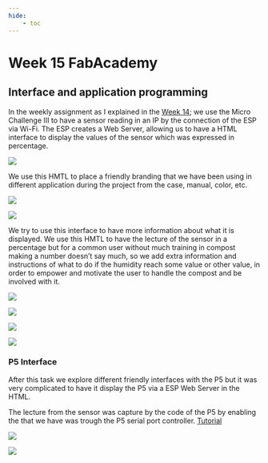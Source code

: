 ```yaml
---
hide:
    - toc
---
```


# Week 15 FabAcademy

## Interface and application programming


In the weekly assignment as I explained in the [Week 14](https://emiliosmith.github.io/mdef_emilio2/FabAcademy/14%20week%2014%20FabAcademy/); we use the Micro Challenge III to have a sensor reading in an IP by the connection of the ESP via Wi-Fi.
The ESP creates a Web Server, allowing us to have a HTML interface to display the values of the sensor which was expressed in percentage.


![](../images/W15_4.jpg)

We use this HMTL to place a friendly branding that we have been using in different application during the project from the case, manual, color, etc.

![](../images/W8_4.jpg)

![](../images/W8_5.gif)

We try to use this interface to have more information about what it is displayed. We use this HMTL to have the lecture of the sensor in a percentage but for a common user without much training in compost making a number doesn’t say much, so we add extra information and instructions of what to do if the humidity reach some value or other value, in order to empower and motivate the user to handle the compost and be involved with it.

![](../images/W10_3.JPG)

![](../images/W15_1.jpg)

![](../images/W15_3.jpg)

![](../images/W15_2.jpg)


### P5 Interface

After this task we explore different friendly interfaces with the P5 but it was very complicated to have it display the P5 via a ESP Web Server in the HTML.

The lecture from the sensor was capture by the code of the P5 by enabling the that we have was trough the P5 serial port controller.
[Tutorial](https://hackmd.io/9ha1FspPTlihjdzS5vsYYg?view)


![](../images/W15_5.jpg)

![](../images/W15_6.gif)
